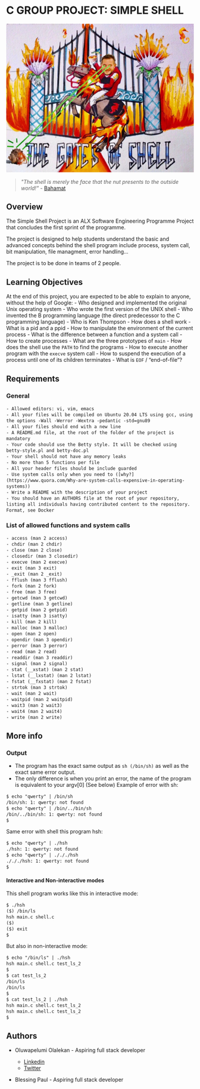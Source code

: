 # C GROUP PROJECT: SIMPLE SHELL

<p><img src="gates_of_shell.jpeg"/></p>

> *"The shell is merely the face that the nut presents to the outside world!"*
> 	\- [Bahamat](https://unix.stackexchange.com/users/3309/bahamat)

## Overview
The Simple Shell Project is an ALX Software Engineering Programme Project that concludes the first sprint of the programme.

The project is designed to help students understand the basic and advanced concepts behind the shell program include process, system call, bit manipulation, file managment, error handling...

The project is to be done in teams of 2 people.

## Learning Objectives
At the end of this project, you are expected to be able to explain to anyone, without the help of Google:
	- Who designed and implemented the original Unix operating system
	- Who wrote the first version of the UNIX shell
	- Who invented the B programming language (the direct predecessor to the C programming language)
	- Who is Ken Thompson
	- How does a shell work
	- What is a pid and a ppid
	- How to manipulate the environment of the current process
	- What is the difference between a function and a system call
	- How to create processes
	- What are the three prototypes of `main`
	- How does the shell use the `PATH` to find the programs
	- How to execute another program with the `execve` system call
	- How to suspend the execution of a process until one of its children terminates
	- What is `EOF` / “end-of-file”?

## Requirements

### General
	- Allowed editors: vi, vim, emacs
	- All your files will be compiled on Ubuntu 20.04 LTS using gcc, using the options -Wall -Werror -Wextra -pedantic -std=gnu89
	- All your files should end with a new line
	- A README.md file, at the root of the folder of the project is mandatory
	- Your code should use the Betty style. It will be checked using betty-style.pl and betty-doc.pl
	- Your shell should not have any memory leaks
	- No more than 5 functions per file
	- All your header files should be include guarded
	- Use system calls only when you need to ([why?](https://www.quora.com/Why-are-system-calls-expensive-in-operating-systems))
	- Write a README with the description of your project
	- You should have an AUTHORS file at the root of your repository, listing all individuals having contributed content to the repository. Format, see Docker

### List of allowed functions and system calls
	- access (man 2 access)
	- chdir (man 2 chdir)
	- close (man 2 close)
	- closedir (man 3 closedir)
	- execve (man 2 execve)
	- exit (man 3 exit)
	- _exit (man 2 _exit)
	- fflush (man 3 fflush)
	- fork (man 2 fork)
	- free (man 3 free)
	- getcwd (man 3 getcwd)
	- getline (man 3 getline)
	- getpid (man 2 getpid)
	- isatty (man 3 isatty)
	- kill (man 2 kill)
	- malloc (man 3 malloc)
	- open (man 2 open)
	- opendir (man 3 opendir)
	- perror (man 3 perror)
	- read (man 2 read)
	- readdir (man 3 readdir)
	- signal (man 2 signal)
	- stat (__xstat) (man 2 stat)
	- lstat (__lxstat) (man 2 lstat)
	- fstat (__fxstat) (man 2 fstat)
	- strtok (man 3 strtok)
	- wait (man 2 wait)
	- waitpid (man 2 waitpid)
	- wait3 (man 2 wait3)
	- wait4 (man 2 wait4)
	- write (man 2 write)

## More info

### Output
- The program has the exact same output as `sh (/bin/sh)` as well as the exact same error output.
- The only difference is when you print an error, the name of the program is equivalent to your argv[0] (See below)
Example of error with sh:
```
$ echo "qwerty" | /bin/sh
/bin/sh: 1: qwerty: not found
$ echo "qwerty" | /bin/../bin/sh
/bin/../bin/sh: 1: qwerty: not found
$
```
Same error with shell this program hsh:
```
$ echo "qwerty" | ./hsh
./hsh: 1: qwerty: not found
$ echo "qwerty" | ./././hsh
./././hsh: 1: qwerty: not found
$
```

#### Interactive and Non-interactive modes
This shell program works like this in interactive mode:
```
$ ./hsh
($) /bin/ls
hsh main.c shell.c
($)
($) exit
$
```
But also in non-interactive mode:
```
$ echo "/bin/ls" | ./hsh
hsh main.c shell.c test_ls_2
$
$ cat test_ls_2
/bin/ls
/bin/ls
$
$ cat test_ls_2 | ./hsh
hsh main.c shell.c test_ls_2
hsh main.c shell.c test_ls_2
$
```

## Authors
- Oluwapelumi Olalekan - Aspiring full stack developer
	- [Linkedin](https://www.linkedin.com/in/oluwapelumi-olalekan-272b00153/) 
	- [Twitter](https://twitter.com/one_pelumi_guy)

- Blessing Paul - Aspiring full stack developer
